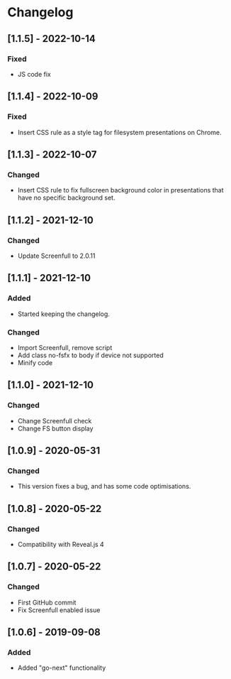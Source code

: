 # Changelog


## [1.1.5] - 2022-10-14

### Fixed
- JS code fix


## [1.1.4] - 2022-10-09

### Fixed
- Insert CSS rule as a style tag for filesystem presentations on Chrome.


## [1.1.3] - 2022-10-07

### Changed
- Insert CSS rule to fix fullscreen background color in presentations that have no specific background set.


## [1.1.2] - 2021-12-10

### Changed
- Update Screenfull to 2.0.11


## [1.1.1] - 2021-12-10

### Added
- Started keeping the changelog.

### Changed
- Import Screenfull, remove script
- Add class no-fsfx to body if device not supported
- Minify code


## [1.1.0] - 2021-12-10

### Changed
- Change Screenfull check
- Change FS button display


## [1.0.9] - 2020-05-31

### Changed
- This version fixes a bug, and has some code optimisations.



## [1.0.8] - 2020-05-22

### Changed
- Compatibility with Reveal.js 4


## [1.0.7] - 2020-05-22

### Changed
- First GitHub commit
- Fix Screenfull enabled issue


## [1.0.6] - 2019-09-08

### Added
- Added "go-next" functionality

